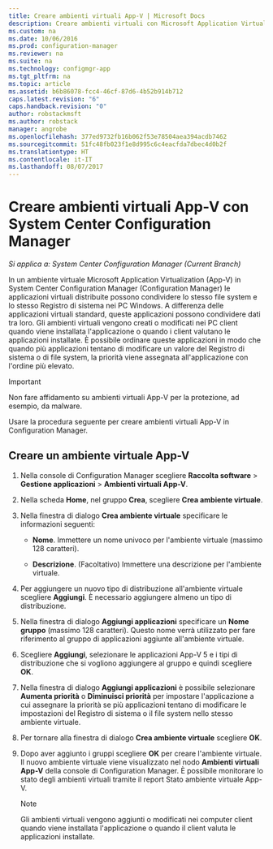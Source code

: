 ```yaml
---
title: Creare ambienti virtuali App-V | Microsoft Docs
description: Creare ambienti virtuali con Microsoft Application Virtualization in modo che le applicazioni possano condividere dati.
ms.custom: na
ms.date: 10/06/2016
ms.prod: configuration-manager
ms.reviewer: na
ms.suite: na
ms.technology: configmgr-app
ms.tgt_pltfrm: na
ms.topic: article
ms.assetid: b6b86078-fcc4-46cf-87d6-4b52b914b712
caps.latest.revision: "6"
caps.handback.revision: "0"
author: robstackmsft
ms.author: robstack
manager: angrobe
ms.openlocfilehash: 377ed9732fb16b062f53e78504aea394acdb7462
ms.sourcegitcommit: 51fc48fb023f1e8d995c6c4eacfda7dbec4d0b2f
ms.translationtype: HT
ms.contentlocale: it-IT
ms.lasthandoff: 08/07/2017
---
```

# <a name="create-app-v-virtual-environments-in-system-center-configuration-manager"></a>Creare ambienti virtuali App-V con System Center Configuration Manager

*Si applica a: System Center Configuration Manager (Current Branch)*

In un ambiente virtuale Microsoft Application Virtualization (App-V) in System Center Configuration Manager (Configuration Manager) le applicazioni virtuali distribuite possono condividere lo stesso file system e lo stesso Registro di sistema nei PC Windows. A differenza delle applicazioni virtuali standard, queste applicazioni possono condividere dati tra loro. Gli ambienti virtuali vengono creati o modificati nei PC client quando viene installata l'applicazione o quando i client valutano le applicazioni installate. È possibile ordinare queste applicazioni in modo che quando più applicazioni tentano di modificare un valore del Registro di sistema o di file system, la priorità viene assegnata all'applicazione con l'ordine più elevato.  

> [!IMPORTANT]  
>  Non fare affidamento su ambienti virtuali App-V per la protezione, ad esempio, da malware.  

 Usare la procedura seguente per creare ambienti virtuali App-V in Configuration Manager.  

## <a name="create-an-app-v-virtual-environment"></a>Creare un ambiente virtuale App-V  

1.  Nella console di Configuration Manager scegliere **Raccolta software** > **Gestione applicazioni** > **Ambienti virtuali App-V**.  

3.  Nella scheda **Home**, nel gruppo **Crea**, scegliere **Crea ambiente virtuale**.  

4.  Nella finestra di dialogo **Crea ambiente virtuale** specificare le informazioni seguenti:  

    -   **Nome**.  Immettere un nome univoco per l'ambiente virtuale (massimo 128 caratteri).  

    -   **Descrizione**. (Facoltativo) Immettere una descrizione per l'ambiente virtuale.  

5.  Per aggiungere un nuovo tipo di distribuzione all'ambiente virtuale scegliere **Aggiungi**. È necessario aggiungere almeno un tipo di distribuzione.  

6.  Nella finestra di dialogo **Aggiungi applicazioni** specificare un **Nome gruppo** (massimo 128 caratteri). Questo nome verrà utilizzato per fare riferimento al gruppo di applicazioni aggiunte all'ambiente virtuale.  

7.  Scegliere **Aggiungi**, selezionare le applicazioni App-V 5 e i tipi di distribuzione che si vogliono aggiungere al gruppo e quindi scegliere **OK**.  

8.  Nella finestra di dialogo **Aggiungi applicazioni** è possibile selezionare **Aumenta priorità** o **Diminuisci priorità** per impostare l'applicazione a cui assegnare la priorità se più applicazioni tentano di modificare le impostazioni del Registro di sistema o il file system nello stesso ambiente virtuale.  

9. Per tornare alla finestra di dialogo **Crea ambiente virtuale** scegliere **OK**.  

10. Dopo aver aggiunto i gruppi scegliere **OK** per creare l'ambiente virtuale. Il nuovo ambiente virtuale viene visualizzato nel nodo **Ambienti virtuali App-V** della console di Configuration Manager. È possibile monitorare lo stato degli ambienti virtuali tramite il report Stato ambiente virtuale App-V.  

    > [!NOTE]  
    >  Gli ambienti virtuali vengono aggiunti o modificati nei computer client quando viene installata l'applicazione o quando il client valuta le applicazioni installate.  
